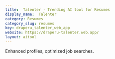 ```yaml
---
title:  Talenter - Trending AI tool for Resumes
display_name:  Talenter
category: Resumes
category_slug: resumes
key: draperu_talenter_web_app
website: https://draperu-talenter.web.app/
layout: aitool
---
```


Enhanced profiles, optimized job searches.
